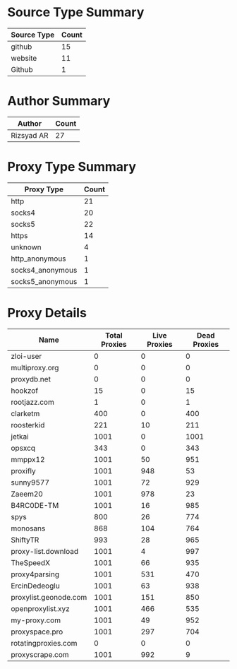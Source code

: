 # Source Type Summary

| Source Type | Count |
|-------------|-------|
| github | 15 |
| website | 11 |
| Github | 1 |


# Author Summary

| Author | Count |
|--------|-------|
| Rizsyad AR | 27 |


# Proxy Type Summary

| Proxy Type | Count |
|------------|-------|
| http | 21 |
| socks4 | 20 |
| socks5 | 22 |
| https | 14 |
| unknown | 4 |
| http_anonymous | 1 |
| socks4_anonymous | 1 |
| socks5_anonymous | 1 |


# Proxy Details

| Name | Total Proxies | Live Proxies | Dead Proxies |
|------|---------------|--------------|---------------|
| zloi-user | 0 | 0 | 0 |
| multiproxy.org | 0 | 0 | 0 |
| proxydb.net | 0 | 0 | 0 |
| hookzof | 15 | 0 | 15 |
| rootjazz.com | 1 | 0 | 1 |
| clarketm | 400 | 0 | 400 |
| roosterkid | 221 | 10 | 211 |
| jetkai | 1001 | 0 | 1001 |
| opsxcq | 343 | 0 | 343 |
| mmppx12 | 1001 | 50 | 951 |
| proxifly | 1001 | 948 | 53 |
| sunny9577 | 1001 | 72 | 929 |
| Zaeem20 | 1001 | 978 | 23 |
| B4RC0DE-TM | 1001 | 16 | 985 |
| spys | 800 | 26 | 774 |
| monosans | 868 | 104 | 764 |
| ShiftyTR | 993 | 28 | 965 |
| proxy-list.download | 1001 | 4 | 997 |
| TheSpeedX | 1001 | 66 | 935 |
| proxy4parsing | 1001 | 531 | 470 |
| ErcinDedeoglu | 1001 | 63 | 938 |
| proxylist.geonode.com | 1001 | 151 | 850 |
| openproxylist.xyz | 1001 | 466 | 535 |
| my-proxy.com | 1001 | 49 | 952 |
| proxyspace.pro | 1001 | 297 | 704 |
| rotatingproxies.com | 0 | 0 | 0 |
| proxyscrape.com | 1001 | 992 | 9 |
